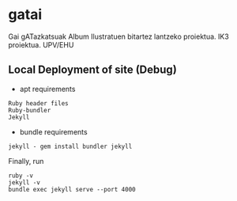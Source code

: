 # gatai
Gai gATazkatsuak Album Ilustratuen bitartez lantzeko proiektua. IK3 proiektua. UPV/EHU


## Local Deployment of site (Debug)

- apt requirements

```
Ruby header files
Ruby-bundler
Jekyll
```

- bundle requirements
```
jekyll - gem install bundler jekyll
```

Finally, run

```
ruby -v
jekyll -v
bundle exec jekyll serve --port 4000
```


